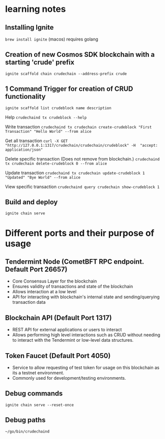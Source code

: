 # learning notes

## Installing Ignite
`brew install ignite` (macos)
requires golang

## Creation of new Cosmos SDK blockchain with a starting 'crude' prefix
`ignite scaffold chain crudechain --address-prefix crude`

## 1 Command Trigger for creation of CRUD functionality 
`ignite scaffold list crudeblock name description`

Help
`crudechaind tx crudeblock --help`

Write transaction
`crudechaind tx crudechain create-crudeblock "First Transaction" "Hello World" --from alice`

Get all transaction
`curl -X GET "http://127.0.0.1:1317/crudechain/crudechain/crudeblock" -H  "accept: application/json"`

Delete specific transaction (Does not remove from blockchain.)
`crudechaind tx crudechain delete-crudeblock 0 --from alice`

Update transaction
`crudechaind tx crudechain update-crudeblock 1 "Updated" "Bye World" --from alice`

View specific transaction
`crudechaind query crudechain show-crudeblock 1`

## Build and deploy
```
ignite chain serve
```

# Different ports and their purpose of usage

## Tendermint Node (CometBFT RPC endpoint. Default Port 26657)
- Core Consensus Layer for the blockchain
- Ensures validity of transactions and state of the blockchain
- Allows interaction at a low level
- API for interacting with blockchain's internal state and sending/querying transaction data

## Blockchain API (Default Port 1317)
- REST API for external applications or users to interact
- Allows performing high level interactions such as CRUD without needing to interact with the Tendermint or low-level data structures.

## Token Faucet (Default Port 4050)
- Service to allow requesting of test token for usage on this blockchain as its a testnet environment. 
- Commonly used for development/testing environments.

## Debug commands
`ignite chain serve --reset-once`

## Debug paths
`~/go/bin/crudechaind`